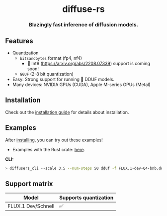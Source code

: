 <a name="top"></a>
<h1 align="center">
  diffuse-rs
</h1>

<h3 align="center">
Blazingly fast inference of diffusion models.
</h3>

## Features
- Quantization
  - `bitsandbytes` format (fp4, nf4)
    - 🚧 Int8 (https://arxiv.org/abs/2208.07339) support is coming soon!
  - `GGUF` (2-8 bit quantization)
- Easy: Strong support for running 🤗 DDUF models.
- Many devices: NVIDIA GPUs (CUDA), Apple M-series GPUs (Metal)

## Installation
Check out the [installation guide](INSTALL.md) for details about installation.

## Examples
After [installing](#installation), you can try out these examples!

- Examples with the Rust crate: [here](diffusers_examples/examples).

**CLI:**
```bash
> diffusers_cli --scale 3.5 --num-steps 50 dduf -f FLUX.1-dev-Q4-bnb.dduf
```

## Support matrix
| Model | Supports quantization |
| -- | -- |
| FLUX.1 Dev/Schnell | ✅ |
